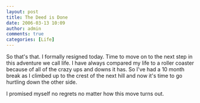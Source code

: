 ```yaml
---
layout: post
title: The Deed is Done
date: 2006-03-13 10:09
author: admin
comments: true
categories: [Life]
---
```

So that's that.  I formally resigned today.  Time to move on to the next step in this adventure we call life.  I have always compared my life to a roller coaster because of all of the crazy ups and downs it has.  So I've had a 10 month break as I climbed up to the crest of the next hill and now it's time to go hurtling down the other side.

I promised myself no regrets no matter how this move turns out.
